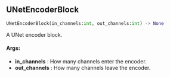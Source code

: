 ## UNetEncoderBlock
```python
UNetEncoderBlock(in_channels:int, out_channels:int) -> None
```
A UNet encoder block.



#### Args:

* **in_channels** :  How many channels enter the encoder.
* **out_channels** :  How many channels leave the encoder.    